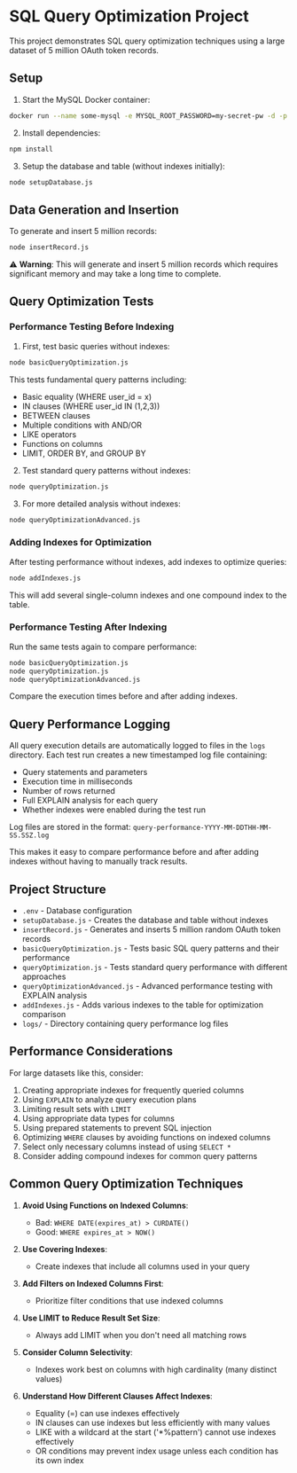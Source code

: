# SQL Query Optimization Project

This project demonstrates SQL query optimization techniques using a large dataset of 5 million OAuth token records.

## Setup

1. Start the MySQL Docker container:
```bash
docker run --name some-mysql -e MYSQL_ROOT_PASSWORD=my-secret-pw -d -p 3306:3306 mysql:latest
```

2. Install dependencies:
```bash
npm install
```

3. Setup the database and table (without indexes initially):
```bash
node setupDatabase.js
```

## Data Generation and Insertion

To generate and insert 5 million records:
```bash
node insertRecord.js
```

⚠️ **Warning**: This will generate and insert 5 million records which requires significant memory and may take a long time to complete.

## Query Optimization Tests

### Performance Testing Before Indexing

1. First, test basic queries without indexes:
```bash
node basicQueryOptimization.js
```

This tests fundamental query patterns including:
- Basic equality (WHERE user_id = x)
- IN clauses (WHERE user_id IN (1,2,3))
- BETWEEN clauses
- Multiple conditions with AND/OR
- LIKE operators
- Functions on columns
- LIMIT, ORDER BY, and GROUP BY

2. Test standard query patterns without indexes:
```bash
node queryOptimization.js
```

3. For more detailed analysis without indexes:
```bash
node queryOptimizationAdvanced.js
```

### Adding Indexes for Optimization

After testing performance without indexes, add indexes to optimize queries:
```bash
node addIndexes.js
```

This will add several single-column indexes and one compound index to the table.

### Performance Testing After Indexing

Run the same tests again to compare performance:
```bash
node basicQueryOptimization.js
node queryOptimization.js
node queryOptimizationAdvanced.js
```

Compare the execution times before and after adding indexes.

## Query Performance Logging

All query execution details are automatically logged to files in the `logs` directory. Each test run creates a new timestamped log file containing:

- Query statements and parameters
- Execution time in milliseconds
- Number of rows returned
- Full EXPLAIN analysis for each query
- Whether indexes were enabled during the test run

Log files are stored in the format: `query-performance-YYYY-MM-DDTHH-MM-SS.SSZ.log`

This makes it easy to compare performance before and after adding indexes without having to manually track results.

## Project Structure

- `.env` - Database configuration
- `setupDatabase.js` - Creates the database and table without indexes
- `insertRecord.js` - Generates and inserts 5 million random OAuth token records
- `basicQueryOptimization.js` - Tests basic SQL query patterns and their performance
- `queryOptimization.js` - Tests standard query performance with different approaches
- `queryOptimizationAdvanced.js` - Advanced performance testing with EXPLAIN analysis
- `addIndexes.js` - Adds various indexes to the table for optimization comparison
- `logs/` - Directory containing query performance log files

## Performance Considerations

For large datasets like this, consider:

1. Creating appropriate indexes for frequently queried columns
2. Using `EXPLAIN` to analyze query execution plans
3. Limiting result sets with `LIMIT`
4. Using appropriate data types for columns
5. Using prepared statements to prevent SQL injection
6. Optimizing `WHERE` clauses by avoiding functions on indexed columns
7. Select only necessary columns instead of using `SELECT *`
8. Consider adding compound indexes for common query patterns

## Common Query Optimization Techniques

1. **Avoid Using Functions on Indexed Columns**:
   - Bad: `WHERE DATE(expires_at) > CURDATE()`
   - Good: `WHERE expires_at > NOW()`

2. **Use Covering Indexes**:
   - Create indexes that include all columns used in your query

3. **Add Filters on Indexed Columns First**:
   - Prioritize filter conditions that use indexed columns

4. **Use LIMIT to Reduce Result Set Size**:
   - Always add LIMIT when you don't need all matching rows

5. **Consider Column Selectivity**:
   - Indexes work best on columns with high cardinality (many distinct values)
   
6. **Understand How Different Clauses Affect Indexes**:
   - Equality (=) can use indexes effectively
   - IN clauses can use indexes but less efficiently with many values
   - LIKE with a wildcard at the start ('*%pattern') cannot use indexes effectively
   - OR conditions may prevent index usage unless each condition has its own index 